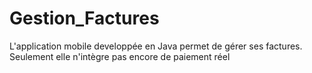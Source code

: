 # Gestion_Factures
L'application mobile developpée en Java permet de gérer ses factures. Seulement elle n'intègre pas encore de paiement réel
